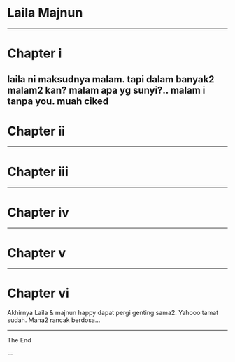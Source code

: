 # Laila Majnun

---
# Chapter i
laila ni maksudnya malam. tapi dalam banyak2 malam2 kan? malam apa yg sunyi?.. malam i tanpa you. muah ciked
---
# Chapter ii

---
# Chapter iii

---
# Chapter iv

---
# Chapter v

---
# Chapter vi
Akhirnya Laila & majnun happy dapat pergi genting sama2.
Yahooo tamat sudah. 
Mana2 rancak berdosa...

---

The End

--
